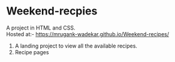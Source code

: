 # Weekend-recpies
A project in HTML and CSS. <br>
Hosted at:-  https://mrugank-wadekar.github.io/Weekend-recipes/
1. A landing project to view all the available recipes.
2. Recipe pages
